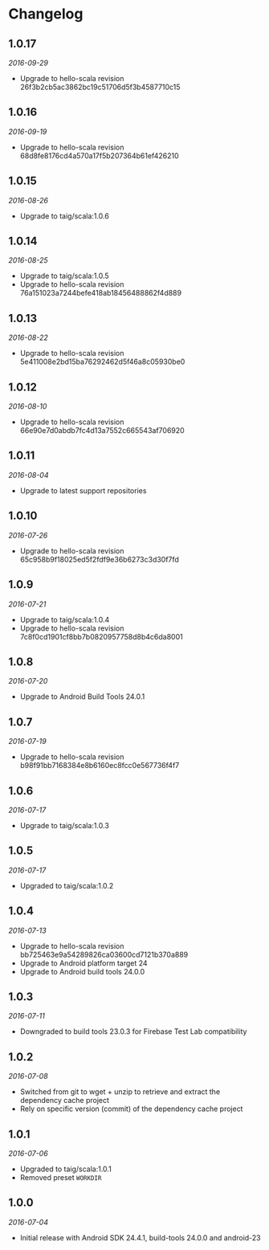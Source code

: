 # Changelog

## 1.0.17

_2016-09-29_

 * Upgrade to hello-scala revision 26f3b2cb5ac3862bc19c51706d5f3b4587710c15

## 1.0.16

_2016-09-19_

 * Upgrade to hello-scala revision 68d8fe8176cd4a570a17f5b207364b61ef426210

## 1.0.15

_2016-08-26_

 * Upgrade to taig/scala:1.0.6

## 1.0.14

_2016-08-25_

 * Upgrade to taig/scala:1.0.5
 * Upgrade to hello-scala revision 76a151023a7244befe418ab18456488862f4d889

## 1.0.13

_2016-08-22_

 * Upgrade to hello-scala revision 5e411008e2bd15ba76292462d5f46a8c05930be0

## 1.0.12

_2016-08-10_

 * Upgrade to hello-scala revision 66e90e7d0abdb7fc4d13a7552c665543af706920

## 1.0.11

_2016-08-04_

 * Upgrade to latest support repositories

## 1.0.10

_2016-07-26_

 * Upgrade to hello-scala revision 65c958b9f18025ed5f2fdf9e36b6273c3d30f7fd

## 1.0.9

_2016-07-21_

 * Upgrade to taig/scala:1.0.4
 * Upgrade to hello-scala revision 7c8f0cd1901cf8bb7b0820957758d8b4c6da8001

## 1.0.8

_2016-07-20_

 * Upgrade to Android Build Tools 24.0.1

## 1.0.7

_2016-07-19_

 * Upgrade to hello-scala revision b98f91bb7168384e8b6160ec8fcc0e567736f4f7

## 1.0.6

_2016-07-17_

 * Upgrade to taig/scala:1.0.3

## 1.0.5

_2016-07-17_

 * Upgraded to taig/scala:1.0.2

## 1.0.4

_2016-07-13_

 * Upgrade to hello-scala revision bb725463e9a54289826ca03600cd7121b370a889
 * Upgrade to Android platform target 24
 * Upgrade to Android build tools 24.0.0

## 1.0.3

_2016-07-11_

 * Downgraded to build tools 23.0.3 for Firebase Test Lab compatibility

## 1.0.2

_2016-07-08_

 * Switched from git to wget + unzip to retrieve and extract the dependency cache project
 * Rely on specific version (commit) of the dependency cache project

## 1.0.1

_2016-07-06_

 * Upgraded to taig/scala:1.0.1
 * Removed preset `WORKDIR`

## 1.0.0

_2016-07-04_

 * Initial release with Android SDK 24.4.1, build-tools 24.0.0 and android-23